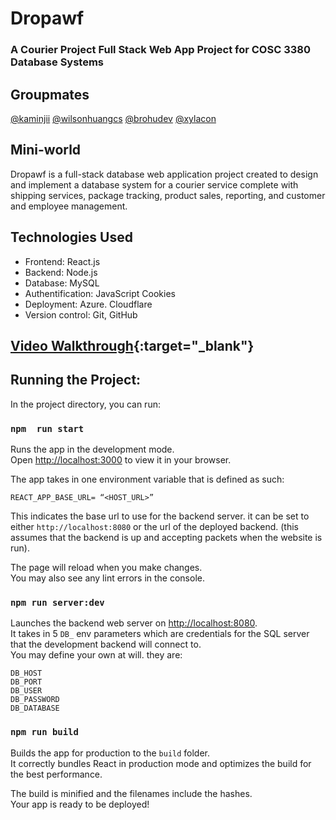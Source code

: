 # Dropawf
### A Courier Project Full Stack Web App Project for COSC 3380 Database Systems

## Groupmates
[@kaminjii](https://github.com/kaminjii) 
[@wilsonhuangcs](https://github.com/wilsonhuangcs)
[@brohudev](https://github.com/brohudev)
[@xylacon](https://github.com/xylacon)

## Mini-world
Dropawf is a full-stack database web application project created to design and implement a database system for a courier service complete with shipping services, package tracking, product sales, reporting, and customer and employee management.

## Technologies Used
 - Frontend: React.js
 - Backend: Node.js
 - Database: MySQL
 - Authentification: JavaScript Cookies
 - Deployment: Azure. Cloudflare
 - Version control: Git, GitHub

## [Video Walkthrough](https://youtu.be/iIBOL0GakSc){:target="_blank"}



## Running the Project:

In the project directory, you can run:

### `npm  run start`

Runs the app in the development mode.\
Open [http://localhost:3000](http://localhost:3000) to view it in your browser.

The app takes in one environment variable that is defined as such:
```
REACT_APP_BASE_URL= “<HOST_URL>”
```
This indicates the base url to use for the backend server. it can be set to either `http://localhost:8080` or the url of the deployed backend. (this assumes that the backend is up and accepting packets when the website is run).

The page will reload when you make changes.\
You may also see any lint errors in the console.

### `npm run server:dev`

Launches the backend web server on [http://localhost:8080](http://localhost:8080).\
It takes in 5 `DB_` env parameters which are credentials for the SQL server that the development backend will connect to.\
You may define your own at will. they are:
```
DB_HOST
DB_PORT
DB_USER
DB_PASSWORD
DB_DATABASE
```

### `npm run build`

Builds the app for production to the `build` folder.\
It correctly bundles React in production mode and optimizes the build for the best performance.

The build is minified and the filenames include the hashes.\
Your app is ready to be deployed!
